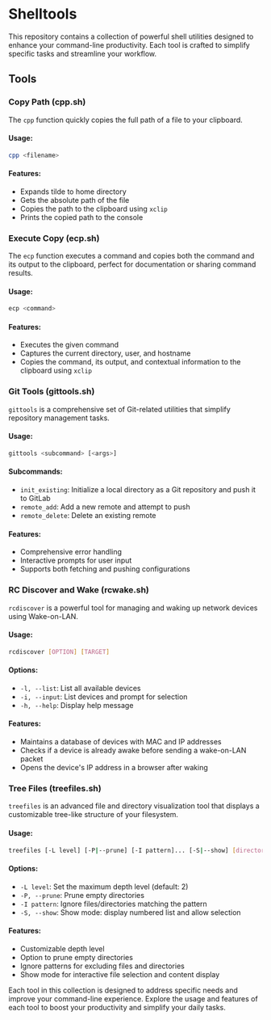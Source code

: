 # Shelltools

This repository contains a collection of powerful shell utilities designed to enhance your command-line productivity. Each tool is crafted to simplify specific tasks and streamline your workflow.

## Tools

### Copy Path (cpp.sh)

The `cpp` function quickly copies the full path of a file to your clipboard.

#### Usage:
```bash
cpp <filename>
```

#### Features:
- Expands tilde to home directory
- Gets the absolute path of the file
- Copies the path to the clipboard using `xclip`
- Prints the copied path to the console

### Execute Copy (ecp.sh)

The `ecp` function executes a command and copies both the command and its output to the clipboard, perfect for documentation or sharing command results.

#### Usage:
```bash
ecp <command>
```

#### Features:
- Executes the given command
- Captures the current directory, user, and hostname
- Copies the command, its output, and contextual information to the clipboard using `xclip`

### Git Tools (gittools.sh)

`gittools` is a comprehensive set of Git-related utilities that simplify repository management tasks.

#### Usage:
```bash
gittools <subcommand> [<args>]
```

#### Subcommands:
- `init_existing`: Initialize a local directory as a Git repository and push it to GitLab
- `remote_add`: Add a new remote and attempt to push
- `remote_delete`: Delete an existing remote

#### Features:
- Comprehensive error handling
- Interactive prompts for user input
- Supports both fetching and pushing configurations

### RC Discover and Wake (rcwake.sh)

`rcdiscover` is a powerful tool for managing and waking up network devices using Wake-on-LAN.

#### Usage:
```bash
rcdiscover [OPTION] [TARGET]
```

#### Options:
- `-l, --list`: List all available devices
- `-i, --input`: List devices and prompt for selection
- `-h, --help`: Display help message

#### Features:
- Maintains a database of devices with MAC and IP addresses
- Checks if a device is already awake before sending a wake-on-LAN packet
- Opens the device's IP address in a browser after waking

### Tree Files (treefiles.sh)

`treefiles` is an advanced file and directory visualization tool that displays a customizable tree-like structure of your filesystem.

#### Usage:
```bash
treefiles [-L level] [-P|--prune] [-I pattern]... [-S|--show] [directory]
```

#### Options:
- `-L level`: Set the maximum depth level (default: 2)
- `-P, --prune`: Prune empty directories
- `-I pattern`: Ignore files/directories matching the pattern
- `-S, --show`: Show mode: display numbered list and allow selection

#### Features:
- Customizable depth level
- Option to prune empty directories
- Ignore patterns for excluding files and directories
- Show mode for interactive file selection and content display

Each tool in this collection is designed to address specific needs and improve your command-line experience. Explore the usage and features of each tool to boost your productivity and simplify your daily tasks.
